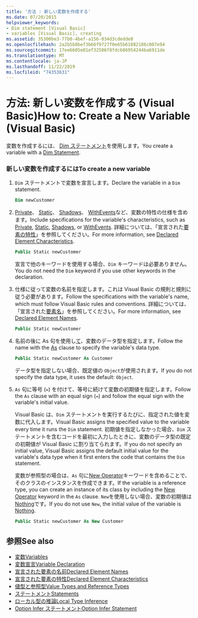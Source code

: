 ```yaml
---
title: '方法 : 新しい変数を作成する'
ms.date: 07/20/2015
helpviewer_keywords:
- Dim statement [Visual Basic]
- variables [Visual Basic], creating
ms.assetid: 35300be3-77b0-4bef-a156-034d3cdedde0
ms.openlocfilehash: 2a2b5b8bef3b66f9727f0e65b61882186c007e94
ms.sourcegitcommit: 17ee6605e01ef32506f8fdc686954244ba6911de
ms.translationtype: MT
ms.contentlocale: ja-JP
ms.lasthandoff: 11/22/2019
ms.locfileid: "74353631"
---
```

# <a name="how-to-create-a-new-variable-visual-basic"></a><span data-ttu-id="14685-102">方法: 新しい変数を作成する (Visual Basic)</span><span class="sxs-lookup"><span data-stu-id="14685-102">How to: Create a New Variable (Visual Basic)</span></span>

<span data-ttu-id="14685-103">変数を作成するには、 [Dim ステートメント](../../../../visual-basic/language-reference/statements/dim-statement.md)を使用します。</span><span class="sxs-lookup"><span data-stu-id="14685-103">You create a variable with a [Dim Statement](../../../../visual-basic/language-reference/statements/dim-statement.md).</span></span>

### <a name="to-create-a-new-variable"></a><span data-ttu-id="14685-104">新しい変数を作成するには</span><span class="sxs-lookup"><span data-stu-id="14685-104">To create a new variable</span></span>

1. <span data-ttu-id="14685-105">`Dim` ステートメントで変数を宣言します。</span><span class="sxs-lookup"><span data-stu-id="14685-105">Declare the variable in a `Dim` statement.</span></span>

    ```vb
    Dim newCustomer
    ```

2. <span data-ttu-id="14685-106">[Private](../../../../visual-basic/language-reference/modifiers/private.md)、 [Static](../../../../visual-basic/language-reference/modifiers/static.md)、 [Shadows](../../../../visual-basic/language-reference/modifiers/shadows.md)、 [WithEvents](../../../../visual-basic/language-reference/modifiers/withevents.md)など、変数の特性の仕様を含めます。</span><span class="sxs-lookup"><span data-stu-id="14685-106">Include specifications for the variable's characteristics, such as [Private](../../../../visual-basic/language-reference/modifiers/private.md), [Static](../../../../visual-basic/language-reference/modifiers/static.md), [Shadows](../../../../visual-basic/language-reference/modifiers/shadows.md), or [WithEvents](../../../../visual-basic/language-reference/modifiers/withevents.md).</span></span> <span data-ttu-id="14685-107">詳細については、「宣言された[要素の特性](../../../../visual-basic/programming-guide/language-features/declared-elements/declared-element-characteristics.md)」を参照してください。</span><span class="sxs-lookup"><span data-stu-id="14685-107">For more information, see [Declared Element Characteristics](../../../../visual-basic/programming-guide/language-features/declared-elements/declared-element-characteristics.md).</span></span>

    ```vb
    Public Static newCustomer
    ```

    <span data-ttu-id="14685-108">宣言で他のキーワードを使用する場合、`Dim` キーワードは必要ありません。</span><span class="sxs-lookup"><span data-stu-id="14685-108">You do not need the `Dim` keyword if you use other keywords in the declaration.</span></span>

3. <span data-ttu-id="14685-109">仕様に従って変数の名前を指定します。これは Visual Basic の規則と規則に従う必要があります。</span><span class="sxs-lookup"><span data-stu-id="14685-109">Follow the specifications with the variable's name, which must follow Visual Basic rules and conventions.</span></span> <span data-ttu-id="14685-110">詳細については、「宣言された[要素名](../../../../visual-basic/programming-guide/language-features/declared-elements/declared-element-names.md)」を参照してください。</span><span class="sxs-lookup"><span data-stu-id="14685-110">For more information, see [Declared Element Names](../../../../visual-basic/programming-guide/language-features/declared-elements/declared-element-names.md).</span></span>

    ```vb
    Public Static newCustomer
    ```

4. <span data-ttu-id="14685-111">名前の後に As 句を使用し[て](../../../../visual-basic/language-reference/statements/as-clause.md)、変数のデータ型を指定します。</span><span class="sxs-lookup"><span data-stu-id="14685-111">Follow the name with the [As](../../../../visual-basic/language-reference/statements/as-clause.md) clause to specify the variable's data type.</span></span>

    ```vb
    Public Static newCustomer As Customer
    ```

    <span data-ttu-id="14685-112">データ型を指定しない場合、既定値の `Object`が使用されます。</span><span class="sxs-lookup"><span data-stu-id="14685-112">If you do not specify the data type, it uses the default: `Object`.</span></span>

5. <span data-ttu-id="14685-113">`As` 句に等号 (`=`) を付けて、等号に続けて変数の初期値を指定します。</span><span class="sxs-lookup"><span data-stu-id="14685-113">Follow the `As` clause with an equal sign (`=`) and follow the equal sign with the variable's initial value.</span></span>

    <span data-ttu-id="14685-114">Visual Basic は、`Dim` ステートメントを実行するたびに、指定された値を変数に代入します。</span><span class="sxs-lookup"><span data-stu-id="14685-114">Visual Basic assigns the specified value to the variable every time it runs the `Dim` statement.</span></span> <span data-ttu-id="14685-115">初期値を指定しなかった場合、`Dim` ステートメントを含むコードを最初に入力したときに、変数のデータ型の既定の初期値が Visual Basic に割り当てられます。</span><span class="sxs-lookup"><span data-stu-id="14685-115">If you do not specify an initial value, Visual Basic assigns the default initial value for the variable's data type when it first enters the code that contains the `Dim` statement.</span></span>

    <span data-ttu-id="14685-116">変数が参照型の場合は、`As` 句に[New Operator](../../../../visual-basic/language-reference/operators/new-operator.md)キーワードを含めることで、そのクラスのインスタンスを作成できます。</span><span class="sxs-lookup"><span data-stu-id="14685-116">If the variable is a reference type, you can create an instance of its class by including the [New Operator](../../../../visual-basic/language-reference/operators/new-operator.md) keyword in the `As` clause.</span></span> <span data-ttu-id="14685-117">`New`を使用しない場合、変数の初期値は[Nothing](../../../../visual-basic/language-reference/nothing.md)です。</span><span class="sxs-lookup"><span data-stu-id="14685-117">If you do not use `New`, the initial value of the variable is [Nothing](../../../../visual-basic/language-reference/nothing.md).</span></span>

    ```vb
    Public Static newCustomer As New Customer
    ```

## <a name="see-also"></a><span data-ttu-id="14685-118">参照</span><span class="sxs-lookup"><span data-stu-id="14685-118">See also</span></span>

- [<span data-ttu-id="14685-119">変数</span><span class="sxs-lookup"><span data-stu-id="14685-119">Variables</span></span>](../../../../visual-basic/programming-guide/language-features/variables/index.md)
- [<span data-ttu-id="14685-120">変数宣言</span><span class="sxs-lookup"><span data-stu-id="14685-120">Variable Declaration</span></span>](../../../../visual-basic/programming-guide/language-features/variables/variable-declaration.md)
- [<span data-ttu-id="14685-121">宣言された要素の名前</span><span class="sxs-lookup"><span data-stu-id="14685-121">Declared Element Names</span></span>](../../../../visual-basic/programming-guide/language-features/declared-elements/declared-element-names.md)
- [<span data-ttu-id="14685-122">宣言された要素の特性</span><span class="sxs-lookup"><span data-stu-id="14685-122">Declared Element Characteristics</span></span>](../../../../visual-basic/programming-guide/language-features/declared-elements/declared-element-characteristics.md)
- [<span data-ttu-id="14685-123">値型と参照型</span><span class="sxs-lookup"><span data-stu-id="14685-123">Value Types and Reference Types</span></span>](../../../../visual-basic/programming-guide/language-features/data-types/value-types-and-reference-types.md)
- [<span data-ttu-id="14685-124">ステートメント</span><span class="sxs-lookup"><span data-stu-id="14685-124">Statements</span></span>](../../../../visual-basic/language-reference/statements/index.md)
- [<span data-ttu-id="14685-125">ローカル型の推論</span><span class="sxs-lookup"><span data-stu-id="14685-125">Local Type Inference</span></span>](../../../../visual-basic/programming-guide/language-features/variables/local-type-inference.md)
- [<span data-ttu-id="14685-126">Option Infer ステートメント</span><span class="sxs-lookup"><span data-stu-id="14685-126">Option Infer Statement</span></span>](../../../../visual-basic/language-reference/statements/option-infer-statement.md)
